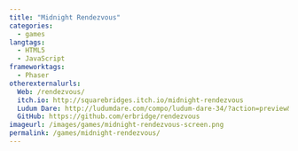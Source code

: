 ```yaml
---
title: "Midnight Rendezvous"
categories:
  - games
langtags:
  - HTML5
  - JavaScript
frameworktags:
  - Phaser
otherexternalurls:
  Web: /rendezvous/
  itch.io: http://squarebridges.itch.io/midnight-rendezvous
  Ludum Dare: http://ludumdare.com/compo/ludum-dare-34/?action=preview&uid=66208
  GitHub: https://github.com/erbridge/rendezvous
imageurl: /images/games/midnight-rendezvous-screen.png
permalink: /games/midnight-rendezvous/
---
```

